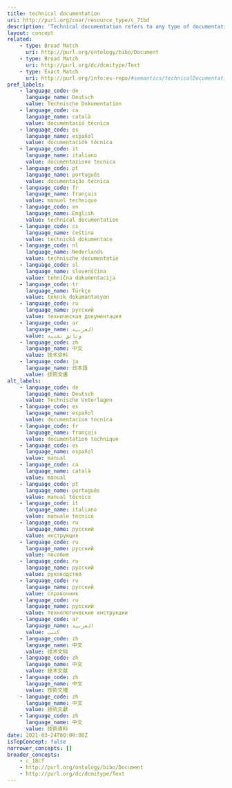 ```yaml
---
title: technical documentation
uri: http://purl.org/coar/resource_type/c_71bd
description: 'Technical documentation refers to any type of documentation that describes handling, functionality and architecture of a technical product or a product under development or use. [Source: https://en.wikipedia.org/wiki/Technical_documentation]'
layout: concept
related:
    - type: Broad Match
      uri: http://purl.org/ontology/bibo/Document
    - type: Broad Match
      uri: http://purl.org/dc/dcmitype/Text
    - type: Exact Match
      uri: http://purl.org/info:eu-repo/#semantics/technicalDocumentation
pref_labels:
    - language_code: de
      language_name: Deutsch
      value: Technische Dokumentation
    - language_code: ca
      language_name: català
      value: documentació tècnica
    - language_code: es
      language_name: español
      value: documentación técnica
    - language_code: it
      language_name: italiano
      value: documentazione tecnica
    - language_code: pt
      language_name: português
      value: documentação técnica
    - language_code: fr
      language_name: français
      value: manuel technique
    - language_code: en
      language_name: English
      value: technical documentation
    - language_code: cs
      language_name: čeština
      value: technická dokumentace
    - language_code: nl
      language_name: Nederlands
      value: technische documentatie
    - language_code: sl
      language_name: slovenščina
      value: tehnična dokumentacija
    - language_code: tr
      language_name: Türkçe
      value: teknik dokümantasyon
    - language_code: ru
      language_name: русский
      value: техническая документация
    - language_code: ar
      language_name: العربية
      value: وثائق تقنية
    - language_code: zh
      language_name: 中文
      value: 技术资料
    - language_code: ja
      language_name: 日本語
      value: 技術文書
alt_labels:
    - language_code: de
      language_name: Deutsch
      value: Technische Unterlagen
    - language_code: es
      language_name: español
      value: documentacion tecnica
    - language_code: fr
      language_name: français
      value: documentation technique
    - language_code: es
      language_name: español
      value: manual
    - language_code: ca
      language_name: català
      value: manual
    - language_code: pt
      language_name: português
      value: manual técnico
    - language_code: it
      language_name: italiano
      value: manuale tecnico
    - language_code: ru
      language_name: русский
      value: инструкция
    - language_code: ru
      language_name: русский
      value: пособие
    - language_code: ru
      language_name: русский
      value: руководство
    - language_code: ru
      language_name: русский
      value: справочник
    - language_code: ru
      language_name: русский
      value: технологические инструкции
    - language_code: ar
      language_name: العربية
      value: كتيب
    - language_code: zh
      language_name: 中文
      value: 技术文档
    - language_code: zh
      language_name: 中文
      value: 技术文献
    - language_code: zh
      language_name: 中文
      value: 技術文檔
    - language_code: zh
      language_name: 中文
      value: 技術文獻
    - language_code: zh
      language_name: 中文
      value: 技術資料
date: 2021-03-24T00:00:00Z
isTopConcept: false
narrower_concepts: []
broader_concepts:
    - c_18cf
    - http://purl.org/ontology/bibo/Document
    - http://purl.org/dc/dcmitype/Text
---
```


